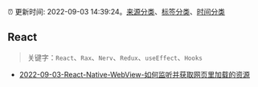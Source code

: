 :alarm_clock: 更新时间: 2022-09-03 14:39:24。[来源分类](../README.md)、[标签分类](../TAGS.md)、[时间分类](../TIMELINE.md)

## React


> 关键字：`React`、`Rax`、`Nerv`、`Redux`、`useEffect`、`Hooks`



- [2022-09-03-React-Native-WebView-如何监听并获取网页里加载的资源](https://www.v2ex.com/t/877500) 